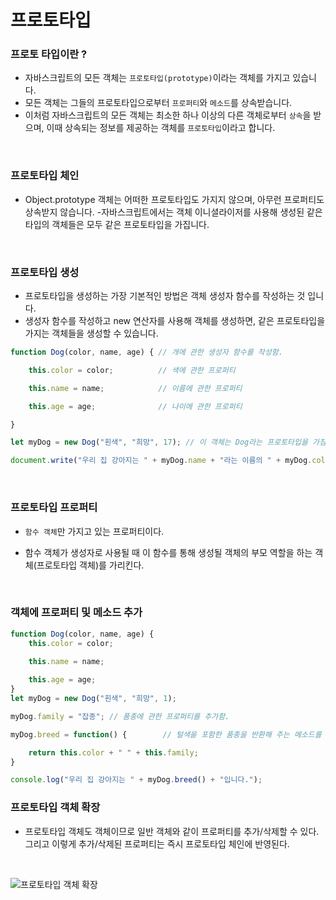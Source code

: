 # 프로토타입

### 프로토 타입이란 ?
- 자바스크립트의 모든 객체는 `프로토타입(prototype)`이라는 객체를 가지고 있습니다.  
- 모든 객체는 그들의 프로토타입으로부터 `프로퍼티`와 `메소드`를 상속받습니다.  
- 이처럼 자바스크립트의 모든 객체는 최소한 하나 이상의 다른 객체로부터 `상속`을 받으며, 이때 상속되는 정보를 제공하는 객체를 `프로토타입`이라고 합니다.

<br>

### 프로토타입 체인
- Object.prototype 객체는 어떠한 프로토타입도 가지지 않으며, 아무런 프로퍼티도 상속받지 않습니다.
-자바스크립트에서는 객체 이니셜라이저를 사용해 생성된 같은 타입의 객체들은 모두 같은 프로토타입을 가집니다.

<br>

### 프로토타입 생성
- 프로토타입을 생성하는 가장 기본적인 방법은 객체 생성자 함수를 작성하는 것 입니다.
- 생성자 함수를 작성하고 new 연산자를 사용해 객체를 생성하면, 같은 프로토타입을 가지는 객체들을 생성할 수 있습니다.
```js
function Dog(color, name, age) { // 개에 관한 생성자 함수를 작성함.

    this.color = color;          // 색에 관한 프로퍼티

    this.name = name;            // 이름에 관한 프로퍼티

    this.age = age;              // 나이에 관한 프로퍼티

}

let myDog = new Dog("흰색", "희망", 17); // 이 객체는 Dog라는 프로토타입을 가짐.

document.write("우리 집 강아지는 " + myDog.name + "라는 이름의 " + myDog.color + " 털이 매력적인 강아지입니다.");
```

<br>

### 프로토타입 프로퍼티

- `함수 객체`만 가지고 있는 프로퍼티이다.

- 함수 객체가 생성자로 사용될 때 이 함수를 통해 생성될 객체의 부모 역할을 하는 객체(프로토타입 객체)를 가리킨다.

<br>

### 객체에 프로퍼티 및 메소드 추가  


```js
function Dog(color, name, age) {
    this.color = color;

    this.name = name;
    
    this.age = age;
}
let myDog = new Dog("흰색", "희망", 1);

myDog.family = "잡종"; // 품종에 관한 프로퍼티를 추가함.

myDog.breed = function() {        // 털색을 포함한 품종을 반환해 주는 메소드를 추가함.

    return this.color + " " + this.family;
}

console.log("우리 집 강아지는 " + myDog.breed() + "입니다.");

```

### 프로토타입 객체 확장

- 프로토타입 객체도 객체이므로 일반 객체와 같이 프로퍼티를 추가/삭제할 수 있다. 그리고 이렇게 추가/삭제된 프로퍼티는 즉시 프로토타입 체인에 반영된다.  

<br>

![프로토타입 객체 확장](https://poiemaweb.com/img/extension_prototype.png)
